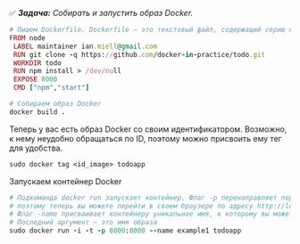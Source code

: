 :white_check_mark: _**Задача:** <a name='1'>Собирать и запустить образ Docker</a>._

```ruby
# Пишем Dockerfile. Dockerfile – это текстовый файл, содержащий серию команд.
FROM node
 LABEL maintainer ian.miell@gmail.com
 RUN git clone -q https://github.com/docker-in-practice/todo.git
 WORKDIR todo
 RUN npm install > /dev/null
 EXPOSE 8000
 CMD ["npm","start"]

# Собираем образ Docker
docker build .
```

Теперь у вас есть образ Docker со своим идентификатором. 
Возможно, к нему неудобно обращаться по ID, поэтому можно присвоить ему тег для удобства.

```ruby
sudo docker tag <id_image> todoapp
```

Запускаем контейнер Docker

```ruby
# Подкоманда docker run запускает контейнер. Флаг -p перенаправляет порт контейнера 8000 в порт 8000 на хост-компьютере,
# поэтому теперь вы можете перейти в своем браузере по адресу http://localhost:8000 для просмотра приложения.
# Флаг -name присваивает контейнеру уникальное имя, к которому вы можете обратиться позже для удобства.
# Последний аргумент – это имя образа
sudo docker run -i -t -p 8000:8000 --name example1 todoapp
```
